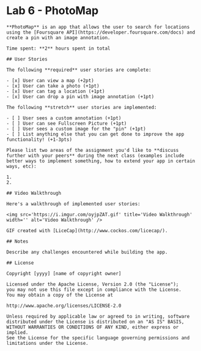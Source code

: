 # Lab 6 - PhotoMap
    
    **PhotoMap** is an app that allows the user to search for locations using the [Foursquare API](https://developer.foursquare.com/docs) and create a pin with an image annotation.
    
    Time spent: **2** hours spent in total
    
    ## User Stories
    
    The following **required** user stories are complete:
    
    - [x] User can view a map (+2pt)
    - [x] User can take a photo (+1pt)
    - [x] User can tag a location (+1pt)
    - [x] User can drop a pin with image annotation (+1pt)
    
    The following **stretch** user stories are implemented:
    
    - [ ] User sees a custom annotation (+1pt)
    - [ ] User can see Fullscreen Picture (+1pt)
    - [ ] User sees a custom image for the "pin" (+1pt)
    - [ ] List anything else that you can get done to improve the app functionality! (+1-3pts)
    
    Please list two areas of the assignment you'd like to **discuss further with your peers** during the next class (examples include better ways to implement something, how to extend your app in certain ways, etc):
    
    1.
    2.
    
    ## Video Walkthrough
    
    Here's a walkthrough of implemented user stories:
    
    <img src='https://i.imgur.com/oyjpZAT.gif' title='Video Walkthrough' width='' alt='Video Walkthrough' />
    
    GIF created with [LiceCap](http://www.cockos.com/licecap/).
    
    ## Notes
    
    Describe any challenges encountered while building the app.
    
    ## License
    
    Copyright [yyyy] [name of copyright owner]
    
    Licensed under the Apache License, Version 2.0 (the "License");
    you may not use this file except in compliance with the License.
    You may obtain a copy of the License at
    
    http://www.apache.org/licenses/LICENSE-2.0
    
    Unless required by applicable law or agreed to in writing, software
    distributed under the License is distributed on an "AS IS" BASIS,
    WITHOUT WARRANTIES OR CONDITIONS OF ANY KIND, either express or implied.
    See the License for the specific language governing permissions and
    limitations under the License.
